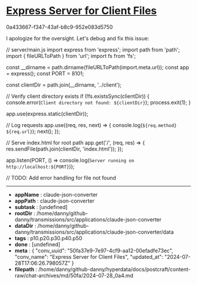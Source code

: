 # [Express Server for Client Files](https://claude.ai/chat/50fa37e9-7e97-4cf9-aa12-00efadfe73ec)

0a433667-f347-43af-b8c9-952e083d5750

 I apologize for the oversight. Let's debug and fix this issue:

// server/main.js
import express from 'express';
import path from 'path';
import { fileURLToPath } from 'url';
import fs from 'fs';

const __dirname = path.dirname(fileURLToPath(import.meta.url));
const app = express();
const PORT = 8101;

const clientDir = path.join(__dirname, '../client');

// Verify client directory exists
if (!fs.existsSync(clientDir)) {
  console.error(`Client directory not found: ${clientDir}`);
  process.exit(1);
}

app.use(express.static(clientDir));

// Log requests
app.use((req, res, next) => {
  console.log(`${req.method} ${req.url}`);
  next();
});

// Serve index.html for root path
app.get('/', (req, res) => {
  res.sendFile(path.join(clientDir, 'index.html'));
});

app.listen(PORT, () => console.log(`Server running on http://localhost:${PORT}`));

// TODO: Add error handling for file not found

---

* **appName** : claude-json-converter
* **appPath** : claude-json-converter
* **subtask** : [undefined]
* **rootDir** : /home/danny/github-danny/transmissions/src/applications/claude-json-converter
* **dataDir** : /home/danny/github-danny/transmissions/src/applications/claude-json-converter/data
* **tags** : p10.p20.p30.p40.p50
* **done** : [undefined]
* **meta** : {
  "conv_uuid": "50fa37e9-7e97-4cf9-aa12-00efadfe73ec",
  "conv_name": "Express Server for Client Files",
  "updated_at": "2024-07-28T17:06:26.798057Z"
}
* **filepath** : /home/danny/github-danny/hyperdata/docs/postcraft/content-raw/chat-archives/md/50fa/2024-07-28_0a4.md